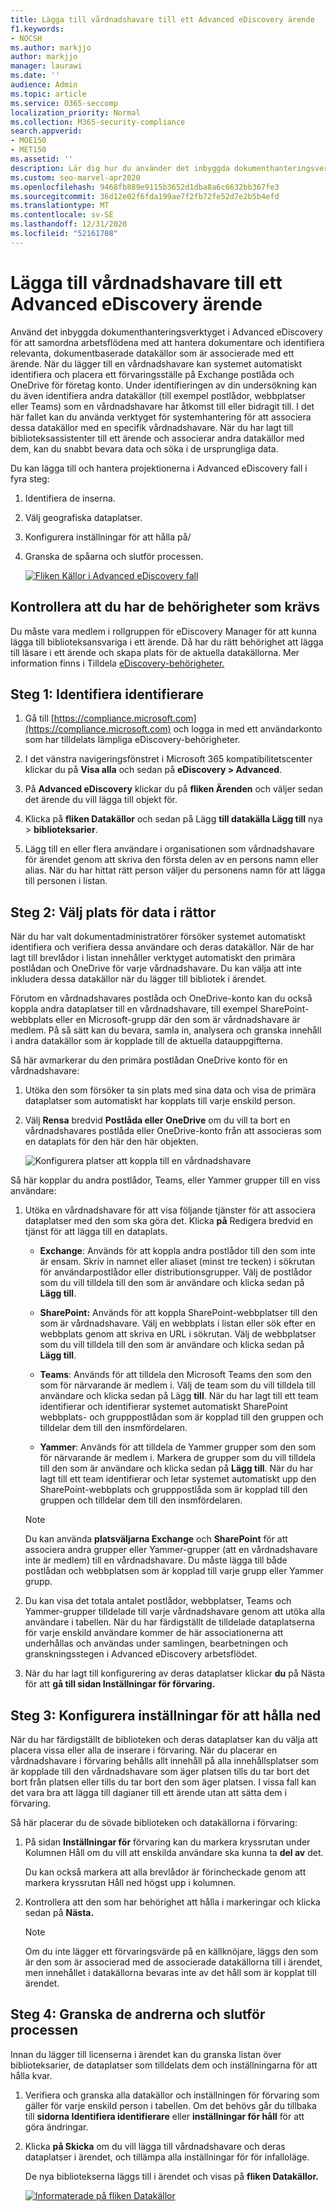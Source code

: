 ```yaml
---
title: Lägga till vårdnadshavare till ett Advanced eDiscovery ärende
f1.keywords:
- NOCSH
ms.author: markjjo
author: markjjo
manager: laurawi
ms.date: ''
audience: Admin
ms.topic: article
ms.service: O365-seccomp
localization_priority: Normal
ms.collection: M365-security-compliance
search.appverid:
- MOE150
- MET150
ms.assetid: ''
description: Lär dig hur du använder det inbyggda dokumenthanteringsverktyget i Advanced eDiscovery att koordinera arbetsflödena och identifiera relevanta datakällor i ett ärende.
ms.custom: seo-marvel-apr2020
ms.openlocfilehash: 9468fb889e9115b3652d1dba8a6c6632bb367fe3
ms.sourcegitcommit: 36d12e02f6fda199ae7f2fb72fe52d7e2b5b4efd
ms.translationtype: MT
ms.contentlocale: sv-SE
ms.lasthandoff: 12/31/2020
ms.locfileid: "52161708"
---
```

# <a name="add-custodians-to-an-advanced-ediscovery-case"></a>Lägga till vårdnadshavare till ett Advanced eDiscovery ärende

Använd det inbyggda dokumenthanteringsverktyget i Advanced eDiscovery för att samordna arbetsflödena med att hantera dokumentare och identifiera relevanta, dokumentbaserade datakällor som är associerade med ett ärende. När du lägger till en vårdnadshavare kan systemet automatiskt identifiera och placera ett förvaringsställe på Exchange postlåda och OneDrive för företag konto. Under identifieringen av din undersökning kan du även identifiera andra datakällor (till exempel postlådor, webbplatser eller Teams) som en vårdnadshavare har åtkomst till eller bidragit till. I det här fallet kan du använda verktyget för systemhantering för att associera dessa datakällor med en specifik vårdnadshavare. När du har lagt till biblioteksassistenter till ett ärende och associerar andra datakällor med dem, kan du snabbt bevara data och söka i de ursprungliga data.

Du kan lägga till och hantera projektionerna i Advanced eDiscovery fall i fyra steg:

1. Identifiera de inserna.

2. Välj geografiska dataplatser.

3. Konfigurera inställningar för att hålla på/

4. Granska de spåarna och slutför processen.

   [![Fliken Källor i Advanced eDiscovery fall ](../media/AeD-Sources-Tab.png)](../media/AeD-Sources-Tab.png#lightbox)

## <a name="make-sure-you-have-the-necessary-permissions"></a>Kontrollera att du har de behörigheter som krävs

Du måste vara medlem i rollgruppen för eDiscovery Manager för att kunna lägga till biblioteksansvariga i ett ärende. Då har du rätt behörighet att lägga till läsare i ett ärende och skapa plats för de aktuella datakällorna. Mer information finns i Tilldela [eDiscovery-behörigheter.](get-started-with-advanced-ediscovery.md#step-2-assign-ediscovery-permissions)

## <a name="step-1-identify-custodians"></a>Steg 1: Identifiera identifierare

1. Gå till [https://compliance.microsoft.com](https://compliance.microsoft.com) och logga in med ett användarkonto som har tilldelats lämpliga eDiscovery-behörigheter.

2. I det vänstra navigeringsfönstret i Microsoft 365 kompatibilitetscenter klickar du på **Visa alla** och sedan på **eDiscovery > Advanced**.

3. På **Advanced eDiscovery** klickar du på **fliken Ärenden** och väljer sedan det ärende du vill lägga till objekt för.

4. Klicka på **fliken Datakällor** och sedan på Lägg **till datakälla Lägg till** nya  >  **biblioteksarier**.

5. Lägg till en eller flera användare i organisationen som vårdnadshavare för ärendet genom att skriva den första delen av en persons namn eller alias. När du har hittat rätt person väljer du personens namn för att lägga till personen i listan.

## <a name="step-2-choose-custodian-data-locations"></a>Steg 2: Välj plats för data i rättor

När du har valt dokumentadministratörer försöker systemet automatiskt identifiera och verifiera dessa användare och deras datakällor. När de har lagt till brevlådor i listan innehåller verktyget automatiskt den primära postlådan och OneDrive för varje vårdnadshavare. Du kan välja att inte inkludera dessa datakällor när du lägger till bibliotek i ärendet.

Förutom en vårdnadshavares postlåda och OneDrive-konto kan du också koppla andra dataplatser till en vårdnadshavare, till exempel SharePoint-webbplats eller en Microsoft-grupp där den som är vårdnadshavare är medlem. På så sätt kan du bevara, samla in, analysera och granska innehåll i andra datakällor som är kopplade till de aktuella datauppgifterna.

Så här avmarkerar du den primära postlådan OneDrive konto för en vårdnadshavare:

1. Utöka den som försöker ta sin plats med sina data och visa de primära dataplatser som automatiskt har kopplats till varje enskild person.

2. Välj **Rensa** bredvid **Postlåda eller** **OneDrive** om du vill ta bort en vårdnadshavares postlåda eller OneDrive-konto från att associeras som en dataplats för den här den här objekten.

   ![Konfigurera platser att koppla till en vårdnadshavare](../media/ConfigureCustodianLocations.png)

Så här kopplar du andra postlådor, Teams, eller Yammer grupper till en viss användare:

1. Utöka en vårdnadshavare för att visa följande tjänster för att associera dataplatser med den som ska göra det. Klicka **på** Redigera bredvid en tjänst för att lägga till en dataplats.

   - **Exchange**: Används för att koppla andra postlådor till den som inte är ensam. Skriv in namnet eller aliaset (minst tre tecken) i sökrutan för användarpostlådor eller distributionsgrupper. Välj de postlådor som du vill tilldela till den som är användare och klicka sedan på **Lägg till**.

   - **SharePoint:** Används för att koppla SharePoint-webbplatser till den som är vårdnadshavare. Välj en webbplats i listan eller sök efter en webbplats genom att skriva en URL i sökrutan. Välj de webbplatser som du vill tilldela till den som är användare och klicka sedan på **Lägg till**.

   - **Teams**: Används för att tilldela den Microsoft Teams den som den som för närvarande är medlem i. Välj de team som du vill tilldela till användare och klicka sedan på Lägg **till**. När du har lagt till ett team identifierar och identifierar systemet automatiskt SharePoint webbplats- och grupppostlådan som är kopplad till den gruppen och tilldelar dem till den insmfördelaren.

   - **Yammer**: Används för att tilldela de Yammer grupper som den som för närvarande är medlem i. Markera de grupper som du vill tilldela till den som är användare och klicka sedan på **Lägg till**. När du har lagt till ett team identifierar och letar systemet automatiskt upp den SharePoint-webbplats och grupppostlåda som är kopplad till den gruppen och tilldelar dem till den insmfördelaren.

   > [!NOTE]
   > Du kan använda **platsväljarna Exchange** och **SharePoint** för att associera andra grupper eller Yammer-grupper (att en vårdnadshavare inte är medlem) till en vårdnadshavare. Du måste lägga till både postlådan och webbplatsen som är kopplad till varje grupp eller Yammer grupp.

2. Du kan visa det totala antalet postlådor, webbplatser, Teams och Yammer-grupper tilldelade till varje vårdnadshavare genom att utöka alla användare i tabellen. När du har färdigställt de tilldelade dataplatserna för varje enskild användare kommer de här associationerna att underhållas och användas under samlingen, bearbetningen och granskningsstegen i Advanced eDiscovery arbetsflödet.

3. När du har lagt till konfigurering av deras dataplatser klickar **du** på Nästa för att **gå till sidan Inställningar för förvaring.**  

## <a name="step-3-configure-hold-settings"></a>Steg 3: Konfigurera inställningar för att hålla ned

 När du har färdigställt de biblioteken och deras dataplatser kan du välja att placera vissa eller alla de inserare i förvaring. När du placerar en vårdnadshavare i förvaring behålls allt innehåll på alla innehållsplatser som är kopplade till den vårdnadshavare som äger platsen tills du tar bort det bort från platsen eller tills du tar bort den som äger platsen. I vissa fall kan det vara bra att lägga till dagianer till ett ärende utan att sätta dem i förvaring.

Så här placerar du de sövade biblioteken och datakällorna i förvaring:

1. På sidan **Inställningar för** förvaring kan du markera kryssrutan under Kolumnen Håll om du vill att enskilda användare ska kunna ta **del av** det.

   Du kan också markera att alla brevlådor  är förincheckade genom att markera kryssrutan Håll ned högst upp i kolumnen.

2. Kontrollera att den som har behörighet att hålla i markeringar och klicka sedan på **Nästa.**

   > [!NOTE]
   > Om du inte lägger ett förvaringsvärde på en källknöjare, läggs den som är den som är associerad med de associerade datakällorna till i ärendet, men innehållet i datakällorna bevaras inte av det håll som är kopplat till ärendet.

## <a name="step-4-review-the-custodians-and-complete-the-process"></a>Steg 4: Granska de andrerna och slutför processen

Innan du lägger till licenserna i ärendet kan du granska listan över biblioteksarier, de dataplatser som tilldelats dem och inställningarna för att hålla kvar.

1. Verifiera och granska alla datakällor och inställningen för förvaring som gäller för varje enskild person i tabellen. Om det behövs går du tillbaka till **sidorna Identifiera identifierare** eller **inställningar för håll** för att göra ändringar.

2. Klicka **på Skicka** om du vill lägga till vårdnadshavare och deras dataplatser i ärendet, och tillämpa alla inställningar för för infalloläge.

   De nya bibliotekserna läggs till i ärendet och visas på **fliken Datakällor.**

   [![Informaterade på fliken Datakällor ](../media/DataSourcesTab.png)](../media/DataSourcesTab.png#lightbox)
